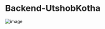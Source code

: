 # Backend-UtshobKotha

![image](https://github.com/user-attachments/assets/3e3f7146-cdd7-458a-99c3-c70154c5f779)

